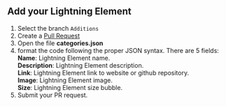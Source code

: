 ## Add your Lightning Element
1. Select the branch `Additions`
2. Create a [Pull Request](https://github.com/Lightning-Family/lightning.family/pull/new/master)
3. Open the file **categories.json**
4. format the code following the proper JSON syntax. There are 5 fields:<br>
**Name**: Lightning Element name. <br>
**Description**: Lightning Element description. <br>
**Link**: Lightning Element link to website or github repository. <br>
**Image**: Lightning Element image.<br>
**Size**: Lightning Element size bubble. <br>
5. Submit your PR request.
